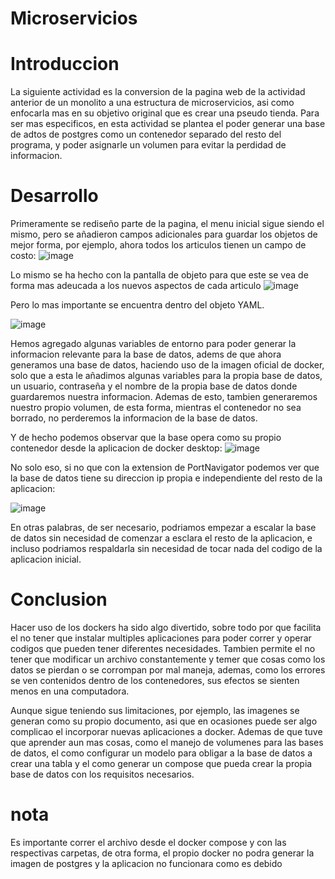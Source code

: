 # Microservicios

# Introduccion
La siguiente actividad es la conversion de la pagina web de la actividad anterior de un monolito a una estructura de microservicios, asi como enfocarla mas en su objetivo original que es crear una pseudo tienda. Para ser mas especificos, en esta actividad se plantea el poder generar una base de adtos de postgres como un contenedor separado del resto del programa, y poder asignarle un volumen para evitar la perdidad de informacion.

# Desarrollo
Primeramente se rediseño parte de la pagina, el menu inicial sigue siendo el mismo, pero se añadieron campos adicionales para guardar los objetos de mejor forma, por ejemplo, ahora todos los articulos tienen un campo de costo:
![image](https://github.com/AlejandroPaisano/microservicios/assets/91223611/a0ebf16a-3651-46ef-a239-f7d0be3a92df)

Lo mismo se ha hecho con la pantalla de objeto para que este se vea de forma mas adeucada a los nuevos aspectos de cada articulo
![image](https://github.com/AlejandroPaisano/microservicios/assets/91223611/69bc3bd1-ff92-47ce-81a1-5fe3afdc6615)


Pero lo mas importante se encuentra dentro del objeto YAML.

![image](https://github.com/AlejandroPaisano/microservicios/assets/91223611/ed549dd7-9369-4637-a359-abcabb25d09d)

Hemos agregado algunas variables de entorno para poder generar la informacion relevante para la base de datos, adems de que ahora generamos una base de datos, haciendo uso de la imagen oficial de docker, solo que a esta le añadimos algunas variables para la propia base de datos, un usuario, contraseña y el nombre de la propia base de datos donde guardaremos nuestra informacion. Ademas de esto, tambien generaremos nuestro propio volumen, de esta forma, mientras el contenedor no sea borrado, no perderemos la informacion de la base de datos.

Y de hecho podemos observar que la base opera como su propio contenedor desde la aplicacion de docker desktop:
![image](https://github.com/AlejandroPaisano/microservicios/assets/91223611/8378ea7c-4d29-49b9-8df2-9c569b111245)

No solo eso, si no que con la extension de PortNavigator podemos ver que la base de datos tiene su direccion ip propia e independiente del resto de la aplicacion:

 ![image](https://github.com/AlejandroPaisano/microservicios/assets/91223611/2cd2314d-888a-45e2-a92e-00a14d7a1647)

En otras palabras, de ser necesario, podriamos empezar a escalar la base de datos sin necesidad de comenzar a esclara el resto de la aplicacion, e incluso podriamos respaldarla sin necesidad de tocar nada del codigo de la aplicacion inicial.

# Conclusion

Hacer uso de los dockers ha sido algo divertido, sobre todo por que facilita el no tener que instalar multiples aplicaciones para poder correr y operar codigos que pueden tener diferentes necesidades. Tambien permite el no tener que modificar un archivo constantemente y temer que cosas como los datos se pierdan o se corrompan por mal maneja, ademas, como los errores se ven contenidos dentro de los contenedores, sus efectos se sienten menos en una computadora. 

Aunque sigue teniendo sus limitaciones, por ejemplo, las imagenes se generan como su propio documento, asi que en ocasiones puede ser algo complicao el incorporar nuevas aplicaciones a docker. Ademas de que tuve que aprender aun mas cosas, como el manejo de volumenes para las bases de datos, el como configurar un modelo para obligar a la base de datos a crear una tabla y el como generar un compose que pueda crear la propia base de datos con los requisitos necesarios.

# nota
Es importante correr el archivo desde el docker compose y con las respectivas carpetas, de otra forma, el propio docker no podra generar la imagen de postgres y la aplicacion no funcionara como es debido
